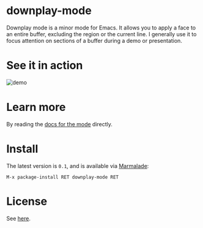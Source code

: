 # downplay-mode

Downplay mode is a minor mode for Emacs. It allows you to apply a face
to an entire buffer, excluding the region or the current line. I
generally use it to focus attention on sections of a buffer during a
demo or presentation.

# See it in action

![demo](https://raw2.github.com/tobias/downplay-mode/master/demo.gif)

# Learn more

By reading the
[docs for the mode](/downplay-mode.el#L27)
directly.

# Install

The latest version is `0.1`, and is available via
[Marmalade](http://marmalade-repo.org/packages/downplay-mode/):

    M-x package-install RET downplay-mode RET
    
# License

See [here](/downplay-mode.el#L12).

